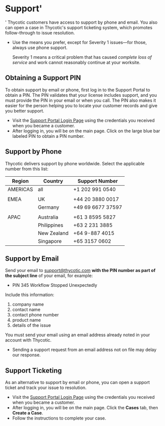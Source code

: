 ﻿[title]: # (Support)
[tags]: # (thycotic)
[priority]: # (100000)
[display]: # (all)

# Support'
'
Thycotic customers have access to support by phone and email. You also can open a case in Thycotic's support ticketing system, which promotes follow-through to issue resolution.

* Use the means you prefer, except for Severity 1 issues—for those, always use phone support.

  Severity 1 means a critical problem that has caused *complete loss of service* and work cannot reasonably continue at your worksite.

## Obtaining a Support PIN

To obtain support by email or phone, first log in to the Support Portal to obtain a PIN. The PIN validates that your license includes support, and you must provide the PIN in your email or when you call. The PIN also makes it easier for the person helping you to locate your customer records and give you better support.

* Visit the [Support Portal Login Page](https://thycotic.force.com/support/s/login/) using the credentials you received when you became a customer.
* After logging in, you will be on the main page. Click on the large blue bar labeled PIN to obtain a PIN number.

## Support by Phone

Thycotic delivers support by phone worldwide. Select the applicable number from this list:

| Region | Country | Support Number |
| ----- | ----- | ----- |
| AMERICAS | all | \+1 202 991 0540 |
| | | |
| EMEA | UK | \+44 20 3880 0017 |
| | Germany     | \+49 69 6677 37597 |
| | | |
| APAC | Australia | \+61 3 8595 5827 |
| | Philippines | \+63 2 231 3885 |
| | New Zealand | \+64 9-887 4015 |
| | Singapore | \+65 3157 0602 |

## Support by Email

Send your email to support@thycotic.com __with the PIN number as part of the subject line__ of your email, for example:

* PIN 345 Workflow Stopped Unexpectedly

Include this information:

1. company name
2. contact name
3. contact phone number
4. product name
5. details of the issue

You must send your email using an email address already noted in your account with Thycotic.

* Sending a support request from an email address not on file may delay our response.

## Support Ticketing

As an alternative to support by email or phone, you can open a support ticket and track your issue to resolution.

* Visit the [Support Portal Login Page](https://thycotic.force.com/support/s/login/) using the credentials you received when you became a customer.
* After logging in, you will be on the main page. Click the __Cases__ tab, then __Create a Case__.
* Follow the instructions to complete your case.

<!-- ## Enhancement Requests

add URL for request form (if there is one) -->